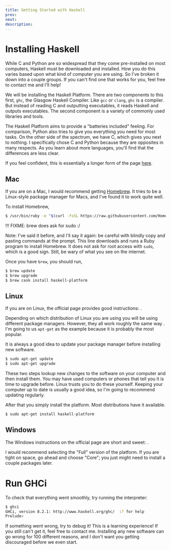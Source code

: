 ```yaml
---
title: Getting Started with Haskell
prev:
next:
description:
...
```


# Installing Haskell

While C and Python are so widespread that they come pre-installed on most
computers, Haskell must be downloaded and installed. How you do this varies
based upon what kind of computer you are using. So I've broken it down into a
couple groups. If you can't find one that works for you, feel free to contact me
and I'll help!

We will be installing the Haskell Platform. There are two components to this
first, `ghc`, the Glasgow Haskell Compiler. Like `gcc` or `clang`, `ghc` is a
compiler. But instead of reading C and outputting executables, it reads Haskell
and outputs executables. The second component is a variety of commonly used
libraries and tools.

The Haskell Platform aims to provide a "batteries included" feeling. For
comparison, Python also tries to give you everything you need for most tasks. On
the other side of the spectrum, we have C, which gives you next to nothing. I
specifically chose C and Python because they are opposites in many respects. As
you learn about more languages, you'll find that the differences are less clear.

If you feel confident, this is essentially a longer form of the page
[here](https://www.haskell.org/platform/).

## Mac

If you are on a Mac, I would recommend getting [Homebrew](https://brew.sh/). It tries to be a
Linux-style package manager for Macs, and I've found it to work quite well.

To install Homebrew,

```bash
$ /usr/bin/ruby -e "$(curl -fsSL https://raw.githubusercontent.com/Homebrew/install/master/install)"
```

!!! FIXME: brew does ask for sudo :/

Note: I've said it before, and I'll say it again: be careful with blindly copy
and pasting commands at the prompt. This line downloads and runs a Ruby program
to install Homebrew. It does not ask for root access with `sudo`, which is a
good sign. Still, be wary of what you see on the internet.

Once you have `brew`, you should run,

```bash
$ brew update
$ brew upgrade
$ brew cask install haskell-platform
```

## Linux

If you are on Linux, the official page provides good instructions:
[](https://www.haskell.org/platform/#linux).

Depending on which distribution of Linux you are using you will be using
different package managers. However, they all work roughly the same way . I'm
going to us `apt-get` as the example because it is probably the most popular.

It is always a good idea to update your package manager before installing new
software.

```bash
$ sudo apt-get update
$ sudo apt-get upgrade
```

These two steps lookup new changes to the software on your computer and then
install them. You may have used computers or phones that tell you it is time to
upgrade before. Linux trusts you to do these yourself. Keeping your computer up
to date is usually a good idea, so I'm going to recommend updating regularly.

After that you simply install the platform. Most distributions have it
available.

```bash
$ sudo apt-get install haskell-platform
```

## Windows

The Windows instructions on the official page are short and sweet:
[](https://www.haskell.org/platform/#windows).

I would recommend selecting the "Full" version of the platform. If you are tight
on space, go ahead and choose "Core"; you just might need to install a couple
packages later.

# Run GHCi

To check that everything went smoothly, try running the interpreter:

```bash
$ ghci
GHCi, version 8.2.1: http://www.haskell.org/ghc/  :? for help
Prelude>
```

If something went wrong, try to debug it! This is a learning experience! If you
still can't get it, feel free to contact me. Installing any new software can go
wrong for 100 different reasons, and I don't want you getting discouraged before
we even start.
